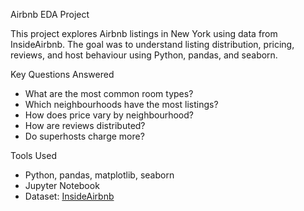 Airbnb EDA Project

This project explores Airbnb listings in New York using data from InsideAirbnb. The goal was to understand listing distribution, pricing, reviews, and host behaviour using Python, pandas, and seaborn.

Key Questions Answered
- What are the most common room types?
- Which neighbourhoods have the most listings?
- How does price vary by neighbourhood?
- How are reviews distributed?
- Do superhosts charge more?

Tools Used
- Python, pandas, matplotlib, seaborn
- Jupyter Notebook
- Dataset: [InsideAirbnb](http://insideairbnb.com/get-the-data.html)

